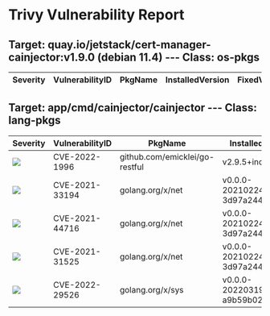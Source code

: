 # Trivy Vulnerability Report




## Target: quay.io/jetstack/cert-manager-cainjector:v1.9.0 (debian 11.4) --- Class: os-pkgs
|Severity|VulnerabilityID|PkgName|InstalledVersion|FixedVersion|
|--------|---------------|-------|----------------|------------|

## Target: app/cmd/cainjector/cainjector --- Class: lang-pkgs
|Severity|VulnerabilityID|PkgName|InstalledVersion|FixedVersion|
|--------|---------------|-------|----------------|------------|
|![](https://img.shields.io/badge/-CRITICAL-red)|CVE-2022-1996|github.com/emicklei/go-restful|v2.9.5+incompatible|v3.8.0|
|![](https://img.shields.io/badge/-HIGH-orange)|CVE-2021-33194|golang.org/x/net|v0.0.0-20210224082022-3d97a244fca7|0.0.0-20210520170846-37e1c6afe023|
|![](https://img.shields.io/badge/-HIGH-orange)|CVE-2021-44716|golang.org/x/net|v0.0.0-20210224082022-3d97a244fca7|0.0.0-20211209124913-491a49abca63|
|![](https://img.shields.io/badge/-MEDIUM-yellow)|CVE-2021-31525|golang.org/x/net|v0.0.0-20210224082022-3d97a244fca7|0.0.0-20210428140749-89ef3d95e781|
|![](https://img.shields.io/badge/-MEDIUM-yellow)|CVE-2022-29526|golang.org/x/sys|v0.0.0-20220319134239-a9b59b0215f8|0.0.0-20220412211240-33da011f77ad|
